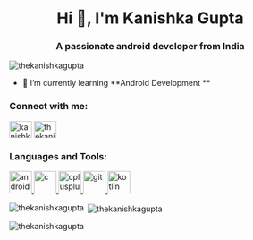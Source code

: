 <h1 align="center">Hi 👋, I'm Kanishka Gupta</h1>
<h3 align="center">A passionate android developer from India</h3>

<p align="left"> <img src="https://komarev.com/ghpvc/?username=thekanishkagupta&label=Profile%20views&color=0e75b6&style=flat" alt="thekanishkagupta" /> </p>

- 🌱 I’m currently learning **Android Development **

<h3 align="left">Connect with me:</h3>
<p align="left">
<a href="https://www.linkedin.com/in/thekanishkagupta/" target="blank"><img align="center" src="https://cdn.jsdelivr.net/npm/simple-icons@3.0.1/icons/linkedin.svg" alt="kanishka-gupta-3405b7195" height="30" width="40" /></a>
<a href="https://auth.geeksforgeeks.org/user/thekanishkagupta/practice/" target="blank"><img align="center" src="https://cdn.jsdelivr.net/npm/simple-icons@3.0.1/icons/geeksforgeeks.svg" alt="thekanishkagupta/practice/" height="30" width="40" /></a>
</p>

<h3 align="left">Languages and Tools:</h3>
<p align="left"> <a href="https://developer.android.com" target="_blank"> <img src="https://devicons.github.io/devicon/devicon.git/icons/android/android-original-wordmark.svg" alt="android" width="40" height="40"/> </a> <a href="https://www.cprogramming.com/" target="_blank"> <img src="https://devicons.github.io/devicon/devicon.git/icons/c/c-original.svg" alt="c" width="40" height="40"/> </a> <a href="https://www.w3schools.com/cpp/" target="_blank"> <img src="https://devicons.github.io/devicon/devicon.git/icons/cplusplus/cplusplus-original.svg" alt="cplusplus" width="40" height="40"/> </a> <a href="https://git-scm.com/" target="_blank"> <img src="https://www.vectorlogo.zone/logos/git-scm/git-scm-icon.svg" alt="git" width="40" height="40"/> </a> <a href="https://kotlinlang.org" target="_blank"> <img src="https://www.vectorlogo.zone/logos/kotlinlang/kotlinlang-icon.svg" alt="kotlin" width="40" height="40"/> </a> </p>

<p><img align="left" src="https://github-readme-stats.vercel.app/api/top-langs?username=thekanishkagupta&show_icons=true&locale=en&layout=compact" alt="thekanishkagupta" /></p>

<p>&nbsp;<img align="center" src="https://github-readme-stats.vercel.app/api?username=thekanishkagupta&show_icons=true&locale=en" alt="thekanishkagupta" /></p>

<p><img align="center" src="https://github-readme-streak-stats.herokuapp.com/?user=thekanishkagupta&" alt="thekanishkagupta" /></p>
